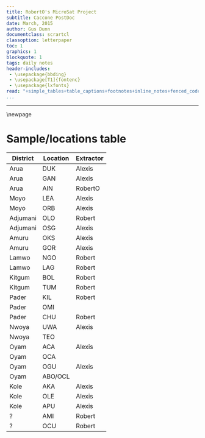 ```yaml
---
title: RobertO's MicroSat Project
subtitle: Caccone PostDoc
date: March, 2015
author: Gus Dunn
documentclass: scrartcl
classoption: letterpaper
toc: 1
graphics: 1
blockquote: 1
tags: daily notes
header-includes: 
 - \usepackage{bbding}
 - \usepackage[T1]{fontenc}
 - \usepackage{lxfonts}
read: "+simple_tables+table_captions+footnotes+inline_notes+fenced_code_blocks+fenced_code_attributes+fancy_lists+definition_lists+superscript+subscript+tex_math_dollars"
...
```



------------------------------------------


<!-- ################################################################## -->
\newpage
<!-- ################################################################## -->


# Sample/locations table #




| District | Location | Extractor |
| -------- | -------- | --------- |
| Arua     | DUK      | Alexis    |
| Arua     | GAN      | Alexis    |
| Arua     | AIN      | RobertO   |
| Moyo     | LEA      | Alexis    |
| Moyo     | ORB      | Alexis    |
| Adjumani | OLO      | Robert    |
| Adjumani | OSG      | Alexis    |
| Amuru    | OKS      | Alexis    |
| Amuru    | GOR      | Alexis    |
| Lamwo    | NGO      | Robert    |
| Lamwo    | LAG      | Robert    |
| Kitgum   | BOL      | Robert    |
| Kitgum   | TUM      | Robert    |
| Pader    | KIL      | Robert    |
| Pader    | OMI      |           |
| Pader    | CHU      | Robert    |
| Nwoya    | UWA      | Alexis    |
| Nwoya    | TEO      |           |
| Oyam     | ACA      | Alexis    |
| Oyam     | OCA      |           |
| Oyam     | OGU      | Alexis    |
| Oyam     | ABO/OCL  |           |
| Kole     | AKA      | Alexis    |
| Kole     | OLE      | Alexis    |
| Kole     | APU      | Alexis    |
| ?        | AMI      | Robert    |
| ?        | OCU      | Robert    |



 <!--                                                                                           File                                                                                          |
 --------------------------------------------------------------------------------------------------------------------------------------------------------------------------------------- |
 [2015_02_24_alexis_legs_ACA_DUK_ORB.xlsx](file:///home/gus/Documents/YalePostDoc/project_stuff/g_f_fucipes_uganda/collection_data/samples_used/2015_02_24_alexis_legs_ACA_DUK_ORB.xlsx) |
 [text_ref2015-03-23_30_MF_random_GAN.xls](file:///home/gus/Documents/YalePostDoc/project_stuff/g_f_fucipes_uganda/collection_data/samples_used/2015-03-23_30_MF_random_GAN.xls)         |
                                                                                                                                                                                         |
 [cant find in freezer]                                                                                                                                                                  |
 [2015_02_24_alexis_legs_ACA_DUK_ORB.xlsx](file:///home/gus/Documents/YalePostDoc/project_stuff/g_f_fucipes_uganda/collection_data/samples_used/2015_02_24_alexis_legs_ACA_DUK_ORB.xlsx) |
                                                                                                                                                                                         |
 [text_ref2015-03-23_30_MF_random_OSG.xls](file:///home/gus/Documents/YalePostDoc/project_stuff/g_f_fucipes_uganda/collection_data/samples_used/2015-03-23_30_MF_random_OSG.xls)         |
 [2015-03-24_27_MF_random_OKS.xls](file:///home/gus/Documents/YalePostDoc/project_stuff/g_f_fucipes_uganda/collection_data/samples_used/2015-03-24_27_MF_random_OKS.xls)                 |
 Alexis found in freezer                                                                                                                                                                 |
                                                                                                                                                                                         |
                                                                                                                                                                                         |
                                                                                                                                                                                         |
                                                                                                                                                                                         |
                                                                                                                                                                                         |
                                                                                                                                                                                         |
                                                                                                                                                                                         |
 [2015_02_24_alexis_legs_UWA.xlsx](file:///home/gus/Documents/YalePostDoc/project_stuff/g_f_fucipes_uganda/collection_data/samples_used/2015_02_24_alexis_legs_UWA.xlsx)                 |
 [All but 2 or 3 were not _G. f. fuscipes_]                                                                                                                                              |
 [2015_02_24_alexis_legs_ACA_DUK_ORB.xlsx](file:///home/gus/Documents/YalePostDoc/project_stuff/g_f_fucipes_uganda/collection_data/samples_used/2015_02_24_alexis_legs_ACA_DUK_ORB.xlsx) |
                                                                                                                                                                                         |
 [not enough of at least one sex]                                                                                                                                                        |
                                                                                                                                                                                         |
 [2015-04-10_26_MF_random_AKA.xls](file:///home/gus/Documents/YalePostDoc/project_stuff/g_f_fucipes_uganda/collection_data/samples_used/2015-04-10_26_MF_random_AKA.xls)                 |
 [2015-04-10_24_MF_random_OLE.xls](file:///home/gus/Documents/YalePostDoc/project_stuff/g_f_fucipes_uganda/collection_data/samples_used/2015-04-10_24_MF_random_OLE.xls)                 |
 [text_ref2015-03-23_30_MF_random_APU.xls](file:///home/gus/Documents/YalePostDoc/project_stuff/g_f_fucipes_uganda/collection_data/samples_used/2015-03-23_30_MF_random_APU.xls)         |
 ?                                                                                                                                                                                       |
 ?                                                                                                                                                                                        | -->